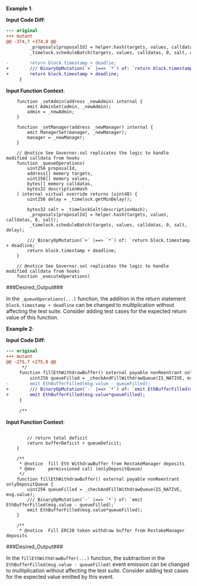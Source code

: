 **Example 1**:

**Input Code Diff**:
```diff
--- original
+++ mutant
@@ -374,7 +374,8 @@
         _proposals[proposalId] = helper.hash(targets, values, calldatas, 0, salt);
         _timelock.scheduleBatch(targets, values, calldatas, 0, salt, delay);

-        return block.timestamp + deadlie;
+        /// BinaryOpMutation(`+` |==> `*`) of: `return block.timestamp + deadline;`
+        return block.timestamp + deadline;
     }
```

**Input Function Context**:
```solidity
    function _setAdmin(address _newAdmin) internal {
        emit AdminSet(admin, _newAdmin);
        admin = _newAdmin;
    }

    function _setManager(address _newManager) internal {
        emit ManagerSet(manager, _newManager);
        manager = _newManager;
    }

    // @notice See Governor.sol replicates the logic to handle modified calldata from hooks
    function _queueOperations(
        uint256 proposalId,
        address[] memory targets,
        uint256[] memory values,
        bytes[] memory calldatas,
        bytes32 descriptionHash
    ) internal virtual override returns (uint48) {
        uint256 delay = _timelock.getMinDelay();

        bytes32 salt = _timelockSalt(descriptionHash);
         _proposals[proposalId] = helper.hash(targets, values, calldatas, 0, salt);
         _timelock.scheduleBatch(targets, values, calldatas, 0, salt, delay);

        /// BinaryOpMutation(`+` |==> `*`) of: `return block.timestamp + deadline;`
        return block.timestamp + deadline;
    }

    // @notice See Governor.sol replicates the logic to handle modified calldata from hooks
    function _executeOperations(
```

###Desired_Output###

In the `_queueOperations(...)` function, the addition in the return statement `block.timestamp + deadline` can
be changed to multiplication without affecting the test suite. Consider adding
test cases for the expected return value of this function.


**Example 2**:

**Input Code Diff**:
```diff
--- original
+++ mutant
@@ -275,7 +275,8 @@
      */
     function fillEthWithdrawBuffer() external payable nonReentrant onlyDepositQueue {
         uint256 queueFilled = _checkAndFillWithdrawQueue(IS_NATIVE, msg.value);
-        emit EthBufferFilled(msg.value - queueFilled);
+        /// BinaryOpMutation(`-` |==> `*`) of: `emit EthBufferFilled(msg.value - queueFilled);`
+        emit EthBufferFilled(msg.value*queueFilled);
     }

     /**

```

**Input Function Context**:
```solidity

        // return total deficit
        return bufferDeficit + queueDeficit;
    }

    /**
     * @notice  fill Eth WithdrawBuffer from RestakeManager deposits
     * @dev     permissioned call (onlyDepositQueue)
     */
    function fillEthWithdrawBuffer() external payable nonReentrant onlyDepositQueue {
        uint256 queueFilled = _checkAndFillWithdrawQueue(IS_NATIVE, msg.value);
        /// BinaryOpMutation(`-` |==> `*`) of: `emit EthBufferFilled(msg.value - queueFilled);`
        emit EthBufferFilled(msg.value*queueFilled);
    }

    /**
     * @notice  Fill ERC20 token withdraw buffer from RestakeManager deposits
```

###Desired_Output###

In the `fillEthWithdrawBuffer(...)` function, the subtraction in the `EthBufferFilled(msg.value - queueFilled)`
event emission can be changed to multiplication without affecting the test
suite. Consider adding test cases for the expected value emitted by this event.
